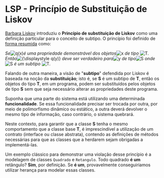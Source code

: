 # LSP - Princípio de Substituição de Liskov

[Barbara Liskov](https://pt.wikipedia.org/wiki/Barbara_Liskov) introduziu o **Princípio de substituição de Liskov** como uma definição particular para o conceito de subtipo. O princípio foi definido de [forma resumida](http://reports-archive.adm.cs.cmu.edu/anon/1999/CMU-CS-99-156.ps) como:

_Se_![q\(x\)](https://wikimedia.org/api/rest_v1/media/math/render/svg/c38bbafe34a043d284f19231b946a76c0a4b16b4)_é uma propriedade demonstrável dos objetos_![x](https://wikimedia.org/api/rest_v1/media/math/render/svg/87f9e315fd7e2ba406057a97300593c4802b53e4) _de tipo_ ![T](https://wikimedia.org/api/rest_v1/media/math/render/svg/ec7200acd984a1d3a3d7dc455e262fbe54f7f6e0)_. Então_![{\displaystyle q\(y\)}](https://wikimedia.org/api/rest_v1/media/math/render/svg/46049a30deb0e2a1d751cab6457c5204d7ee82a9) _deve ser verdadeiro para_![y](https://wikimedia.org/api/rest_v1/media/math/render/svg/b8a6208ec717213d4317e666f1ae872e00620a0d) _de tipo_![S](https://wikimedia.org/api/rest_v1/media/math/render/svg/4611d85173cd3b508e67077d4a1252c9c05abca2) _onde_![S](https://wikimedia.org/api/rest_v1/media/math/render/svg/4611d85173cd3b508e67077d4a1252c9c05abca2) _é um subtipo_ ![T](https://wikimedia.org/api/rest_v1/media/math/render/svg/ec7200acd984a1d3a3d7dc455e262fbe54f7f6e0)_._

Falando de outra maneira, a visão de "**subtipo**" defendida por Liskov é baseada na noção da **substituição**; isto é, se **S** é um subtipo de **T**, então os objetos do tipo **T**, em um programa, podem ser substituídos pelos objetos de tipo **S** sem que seja necessário alterar as propriedades deste programa.

Suponha que uma parte do sistema está utilizando uma determinada **funcionalidade**. Se essa funcionalidade precisar ser trocada por outra, por meio de polimorfismo dinâmico ou estático, a outra deverá devolver o mesmo tipo de informação, caso contrário, o sistema quebrará.

Neste contexto, para garantir que a classe **S** tenha o mesmo comportamento que a classe base **T**, é imprescindível a utilização de um contrato \(interface ou classe abstrata\), contendo as definições de métodos necessárias para que as classes que a herdarem sejam obrigadas a implementá-las.

Um exemplo clássico para demonstrar uma violação desse princípio é a modelagem de classes `Quadrado` e `Retangulo`. Todo quadrado **é um** retângulo? **Sim**, por definição. Se **é um**, provavelmente conseguiriamos utilizar herança para modelar essas classes.

 



